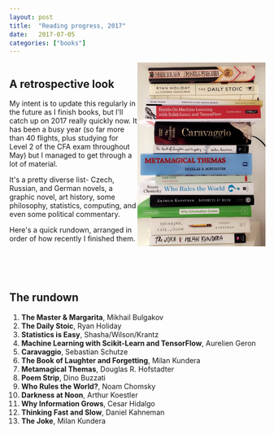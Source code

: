 ```yaml
---
layout: post
title:  "Reading progress, 2017"
date:   2017-07-05
categories: ["books"]
---
```


<div style="float: left; width: 50%; height: 450px">
<h2>A retrospective look</h2>
<p>
    My intent is to update this regularly in the future as I finish books, but I'll catch up on 2017 really quickly now. It has been a busy year (so far more than 40 flights, plus studying for Level 2 of the CFA exam throughout May) but I managed to get through a lot of material. </p>
<p>
    It's a pretty diverse list- Czech, Russian, and German novels, a graphic novel, art history, some philosophy, statistics, computing, and even some political commentary.</p>
<p>
    Here's a quick rundown, arranged in order of how recently I finished them.
</p>
</div>
<div style="float: right; width: 50%; height: 450px">
<img src="/assets/images/books.jpg" align="right" alt="books_2017" style=" width: 300px">
</div>


<div>
<h2>The rundown</h2>
<ol>
    <li><strong>The Master & Margarita</strong>, Mikhail Bulgakov</li>
    <li><strong>The Daily Stoic</strong>, Ryan Holiday</li>
    <li><strong>Statistics is Easy</strong>, Shasha/Wilson/Krantz</li>
    <li><strong>Machine Learning with Scikit-Learn and TensorFlow</strong>, Aurelien Geron</li>
    <li><strong>Caravaggio</strong>, Sebastian Schutze</li>
    <li><strong>The Book of Laughter and Forgetting</strong>, Milan Kundera</li>
    <li><strong>Metamagical Themas</strong>, Douglas R. Hofstadter</li>
    <li><strong>Poem Strip</strong>, Dino Buzzati</li>
    <li><strong>Who Rules the World?</strong>, Noam Chomsky</li>
    <li><strong>Darkness at Noon</strong>, Arthur Koestler</li>
    <li><strong>Why Information Grows</strong>, Cesar Hidalgo</li>
    <li><strong>Thinking Fast and Slow</strong>, Daniel Kahneman</li>
    <li><strong>The Joke</strong>, Milan Kundera</li>
</ol>


</div><br><br>

<div>
<h1><i class="fa fa-book" aria-hidden="true"></i></h1>
</div>